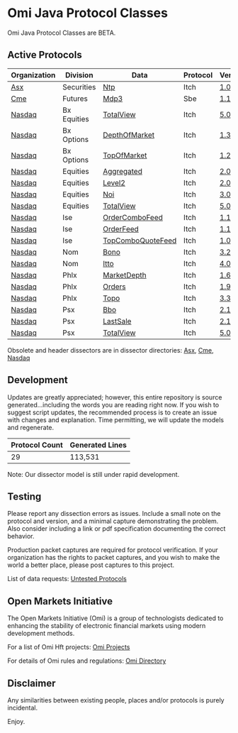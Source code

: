 # Omi Java Protocol Classes

Omi Java Protocol Classes are BETA.


## Active Protocols

| Organization | Division | Data | Protocol | Version | Date | [Testing][Omi.Glossary.Testing] |
| --- | --- | --- | --- | --- | --- | --- |
| [Asx][Asx.Directory] | Securities | [Ntp][Asx.Securities.Ntp.Itch.v1.05.Java] | Itch | [1.05][Asx.Securities.Ntp.Itch.v1.05.Java] | 12/1/2017 | [Verified][Omi.Glossary.Testing.Verified] |
| [Cme][Cme.Directory] | Futures | [Mdp3][Cme.Futures.Mdp3.Sbe.v1.11.Java] | Sbe | [1.11][Cme.Futures.Mdp3.Sbe.v1.11.Java] | 3/3/2020 | [Untested][Omi.Glossary.Testing.Untested] |
| [Nasdaq][Nasdaq.Directory] | Bx Equities | [TotalView][Nasdaq.Bx.Equities.TotalView.Itch.v5.0.Java] | Itch | [5.0][Nasdaq.Bx.Equities.TotalView.Itch.v5.0.Java] | 5/23/2018 | [Untested][Omi.Glossary.Testing.Untested] |
| [Nasdaq][Nasdaq.Directory] | Bx Options | [DepthOfMarket][Nasdaq.Bx.Options.DepthOfMarket.Itch.v1.3.Java] | Itch | [1.3][Nasdaq.Bx.Options.DepthOfMarket.Itch.v1.3.Java] | 11/2/2017 | [Untested][Omi.Glossary.Testing.Untested] |
| [Nasdaq][Nasdaq.Directory] | Bx Options | [TopOfMarket][Nasdaq.Bx.Options.TopOfMarket.Itch.v1.2.Java] | Itch | [1.2][Nasdaq.Bx.Options.TopOfMarket.Itch.v1.2.Java] | 11/2/2017 | [Untested][Omi.Glossary.Testing.Untested] |
| [Nasdaq][Nasdaq.Directory] | Equities | [Aggregated][Nasdaq.Equities.Aggregated.Itch.v2.0.Java] | Itch | [2.0][Nasdaq.Equities.Aggregated.Itch.v2.0.Java] | 9/12/2017 | [Untested][Omi.Glossary.Testing.Untested] |
| [Nasdaq][Nasdaq.Directory] | Equities | [Level2][Nasdaq.Equities.Level2.Itch.v2.0.Java] | Itch | [2.0][Nasdaq.Equities.Level2.Itch.v2.0.Java] | 5/3/2018 | [Untested][Omi.Glossary.Testing.Untested] |
| [Nasdaq][Nasdaq.Directory] | Equities | [Noi][Nasdaq.Equities.Noi.Itch.v3.0.Java] | Itch | [3.0][Nasdaq.Equities.Noi.Itch.v3.0.Java] | 9/12/2017 | [Untested][Omi.Glossary.Testing.Untested] |
| [Nasdaq][Nasdaq.Directory] | Equities | [TotalView][Nasdaq.Equities.TotalView.Itch.v5.0.Java] | Itch | [5.0][Nasdaq.Equities.TotalView.Itch.v5.0.Java] | 9/12/2017 | [Untested][Omi.Glossary.Testing.Untested] |
| [Nasdaq][Nasdaq.Directory] | Ise | [OrderComboFeed][Nasdaq.Ise.OrderComboFeed.Itch.v1.1.Java] | Itch | [1.1][Nasdaq.Ise.OrderComboFeed.Itch.v1.1.Java] | 6/13/2017 | [Verified][Omi.Glossary.Testing.Verified] |
| [Nasdaq][Nasdaq.Directory] | Ise | [OrderFeed][Nasdaq.Ise.OrderFeed.Itch.v1.1.Java] | Itch | [1.1][Nasdaq.Ise.OrderFeed.Itch.v1.1.Java] | 8/23/2017 | [Untested][Omi.Glossary.Testing.Untested] |
| [Nasdaq][Nasdaq.Directory] | Ise | [TopComboQuoteFeed][Nasdaq.Ise.TopComboQuoteFeed.Itch.v1.0.Java] | Itch | [1.0][Nasdaq.Ise.TopComboQuoteFeed.Itch.v1.0.Java] | 8/23/2017 | [Verified][Omi.Glossary.Testing.Verified] |
| [Nasdaq][Nasdaq.Directory] | Nom | [Bono][Nasdaq.Nom.Bono.Itch.v3.2.Java] | Itch | [3.2][Nasdaq.Nom.Bono.Itch.v3.2.Java] | 11/2/2017 | [Untested][Omi.Glossary.Testing.Untested] |
| [Nasdaq][Nasdaq.Directory] | Nom | [Itto][Nasdaq.Nom.Itto.Itch.v4.0.Java] | Itch | [4.0][Nasdaq.Nom.Itto.Itch.v4.0.Java] | 2/8/2018 | [Untested][Omi.Glossary.Testing.Untested] |
| [Nasdaq][Nasdaq.Directory] | Phlx | [MarketDepth][Nasdaq.Phlx.MarketDepth.Itch.v1.6.Java] | Itch | [1.6][Nasdaq.Phlx.MarketDepth.Itch.v1.6.Java] | 3/8/2018 | [Untested][Omi.Glossary.Testing.Untested] |
| [Nasdaq][Nasdaq.Directory] | Phlx | [Orders][Nasdaq.Phlx.Orders.Itch.v1.9.Java] | Itch | [1.9][Nasdaq.Phlx.Orders.Itch.v1.9.Java] | 8/10/2015 | [Untested][Omi.Glossary.Testing.Untested] |
| [Nasdaq][Nasdaq.Directory] | Phlx | [Topo][Nasdaq.Phlx.Topo.Itch.v3.3.Java] | Itch | [3.3][Nasdaq.Phlx.Topo.Itch.v3.3.Java] | 11/2/2017 | [Untested][Omi.Glossary.Testing.Untested] |
| [Nasdaq][Nasdaq.Directory] | Psx | [Bbo][Nasdaq.Psx.Bbo.Itch.v2.1.Java] | Itch | [2.1][Nasdaq.Psx.Bbo.Itch.v2.1.Java] | 5/3/2018 | [Untested][Omi.Glossary.Testing.Untested] |
| [Nasdaq][Nasdaq.Directory] | Psx | [LastSale][Nasdaq.Psx.LastSale.Itch.v2.1.Java] | Itch | [2.1][Nasdaq.Psx.LastSale.Itch.v2.1.Java] | 5/3/2018 | [Untested][Omi.Glossary.Testing.Untested] |
| [Nasdaq][Nasdaq.Directory] | Psx | [TotalView][Nasdaq.Psx.TotalView.Itch.v5.0.Java] | Itch | [5.0][Nasdaq.Psx.TotalView.Itch.v5.0.Java] | 5/3/2018 | [Untested][Omi.Glossary.Testing.Untested] |

Obsolete and header dissectors are in dissector directories: [Asx][Asx.Directory], [Cme][Cme.Directory], [Nasdaq][Nasdaq.Directory]

## Development

Updates are greatly appreciated; however, this entire repository is source generated...including the words you are reading right now. If you wish to suggest script updates, the recommended process is to create an issue with changes and explanation.  Time permitting, we will update the models and regenerate.

| Protocol Count | Generated Lines |
| --- | --- |
| 29 | 113,531 |

Note: Our dissector model is still under rapid development.

## Testing

Please report any dissection errors as issues.  Include a small note on the protocol and version, and a minimal capture demonstrating the problem. Also consider including a link or pdf specification documenting the correct behavior.

Production packet captures are required for protocol verification.  If your organization has the rights to packet captures, and you wish to make the world a better place, please post captures to this project.

List of data requests: [Untested Protocols](https://github.com/Open-Markets-Initiative/wireshark-lua/wiki/Data "Unverified Protocol Data List")
## Open Markets Initiative

The Open Markets Initiative (Omi) is a group of technologists dedicated to enhancing the stability of electronic financial markets using modern development methods.

For a list of Omi Hft projects: [Omi Projects](https://github.com/Open-Markets-Initiative/Directory/tree/master/Projects "Open Markets Initiative Projects")

For details of Omi rules and regulations: [Omi Directory](https://github.com/Open-Markets-Initiative/Directory "Open Markets Initiative Directory")
## Disclaimer

Any similarities between existing people, places and/or protocols is purely incidental.

Enjoy.

[Omi Projects]: https://github.com/Open-Markets-Initiative/Directory/tree/master/Projects "Open Markets Initiative Projects"
[Omi Rules and Regulations]: https://github.com/Open-Markets-Initiative/Directory/tree/master/License "Open Markets Initiative Rules and Regulations"

[Omi.Glossary.Testing]: https://github.com/Open-Markets-Initiative/Directory/blob/master/Glossary/Testing.md "Protocol Testing Status"
[Omi.Glossary.Testing.Verified]: https://github.com/Open-Markets-Initiative/Directory/blob/master/Glossary/Testing.md "Testing Status: Protocol has been tested on live data"
[Omi.Glossary.Testing.Incomplete]: https://github.com/Open-Markets-Initiative/Directory/blob/master/Glossary/Testing.md "Testing Status: Protocol has been tested on live data but contains known issues"
[Omi.Glossary.Testing.Beta]: https://github.com/Open-Markets-Initiative/Directory/blob/master/Glossary/Testing.md "Testing Status: Protocol has not been tested and structure is speculative"
[Omi.Glossary.Testing.Untested]: https://github.com/Open-Markets-Initiative/Directory/blob/master/Glossary/Testing.md "Testing Status: Protocol has not been tested on live data"

[Asx.Directory]: https://github.com/Open-Markets-Initiative/omi.java.classes/tree/master/Asx "Australian Securities Exchange"
[Cme.Directory]: https://github.com/Open-Markets-Initiative/omi.java.classes/tree/master/Cme "Chicago Mercantile Exchange"
[Nasdaq.Directory]: https://github.com/Open-Markets-Initiative/omi.java.classes/tree/master/Nasdaq "National Association of Securities Dealers Automated Quotations"

[Asx.Securities.Ntp.Itch.v1.05.Java]: https://github.com/Open-Markets-Initiative/omi.java.classes/blob/master/src/main/java/com/omi/asx/AsxSecuritiesNtpItchv105.java "Asx Securities Ntp Itch v1.05 Java Protocol Classes"
[Cme.Futures.Mdp3.Sbe.v1.11.Java]: https://github.com/Open-Markets-Initiative/omi.java.classes/blob/master/src/main/java/com/omi/cme/CmeFuturesMdp3Sbev111.java "Cme Futures Mdp3 Sbe v1.11 Java Protocol Classes"
[Nasdaq.Bx.Equities.TotalView.Itch.v5.0.Java]: https://github.com/Open-Markets-Initiative/omi.java.classes/blob/master/src/main/java/com/omi/nasdaq/NasdaqBxEquitiesTotalViewItchv50.java "Nasdaq Bx Equities TotalView Itch v5.0 Java Protocol Classes"
[Nasdaq.Bx.Options.TopOfMarket.Itch.v1.2.Java]: https://github.com/Open-Markets-Initiative/omi.java.classes/blob/master/src/main/java/com/omi/nasdaq/NasdaqBxOptionsTopOfMarketItchv12.java "Nasdaq Bx Options TopOfMarket Itch v1.2 Java Protocol Classes"
[Nasdaq.Bx.Options.DepthOfMarket.Itch.v1.3.Java]: https://github.com/Open-Markets-Initiative/omi.java.classes/blob/master/src/main/java/com/omi/nasdaq/NasdaqBxOptionsDepthOfMarketItchv13.java "Nasdaq Bx Options DepthOfMarket Itch v1.3 Java Protocol Classes"
[Nasdaq.Ise.OrderComboFeed.Itch.v1.1.Java]: https://github.com/Open-Markets-Initiative/omi.java.classes/blob/master/src/main/java/com/omi/nasdaq/NasdaqIseOrderComboFeedItchv11.java "Nasdaq Ise OrderComboFeed Itch v1.1 Java Protocol Classes"
[Nasdaq.Ise.OrderFeed.Itch.v1.1.Java]: https://github.com/Open-Markets-Initiative/omi.java.classes/blob/master/src/main/java/com/omi/nasdaq/NasdaqIseOrderFeedItchv11.java "Nasdaq Ise OrderFeed Itch v1.1 Java Protocol Classes"
[Nasdaq.Ise.TopComboQuoteFeed.Itch.v1.0.Java]: https://github.com/Open-Markets-Initiative/omi.java.classes/blob/master/src/main/java/com/omi/nasdaq/NasdaqIseTopComboQuoteFeedItchv10.java "Nasdaq Ise TopComboQuoteFeed Itch v1.0 Java Protocol Classes"
[Nasdaq.Nom.Bono.Itch.v3.2.Java]: https://github.com/Open-Markets-Initiative/omi.java.classes/blob/master/src/main/java/com/omi/nasdaq/NasdaqNomBonoItchv32.java "Nasdaq Nom Bono Itch v3.2 Java Protocol Classes"
[Nasdaq.Nom.Itto.Itch.v4.0.Java]: https://github.com/Open-Markets-Initiative/omi.java.classes/blob/master/src/main/java/com/omi/nasdaq/NasdaqNomIttoItchv40.java "Nasdaq Nom Itto Itch v4.0 Java Protocol Classes"
[Nasdaq.Phlx.MarketDepth.Itch.v1.6.Java]: https://github.com/Open-Markets-Initiative/omi.java.classes/blob/master/src/main/java/com/omi/nasdaq/NasdaqPhlxMarketDepthItchv16.java "Nasdaq Phlx MarketDepth Itch v1.6 Java Protocol Classes"
[Nasdaq.Phlx.Orders.Itch.v1.9.Java]: https://github.com/Open-Markets-Initiative/omi.java.classes/blob/master/src/main/java/com/omi/nasdaq/NasdaqPhlxOrdersItchv19.java "Nasdaq Phlx Orders Itch v1.9 Java Protocol Classes"
[Nasdaq.Phlx.Topo.Itch.v3.3.Java]: https://github.com/Open-Markets-Initiative/omi.java.classes/blob/master/src/main/java/com/omi/nasdaq/NasdaqPhlxTopoItchv33.java "Nasdaq Phlx Topo Itch v3.3 Java Protocol Classes"
[Nasdaq.Psx.LastSale.Itch.v2.1.Java]: https://github.com/Open-Markets-Initiative/omi.java.classes/blob/master/src/main/java/com/omi/nasdaq/NasdaqPsxLastSaleItchv21.java "Nasdaq Psx LastSale Itch v2.1 Java Protocol Classes"
[Nasdaq.Psx.TotalView.Itch.v5.0.Java]: https://github.com/Open-Markets-Initiative/omi.java.classes/blob/master/src/main/java/com/omi/nasdaq/NasdaqPsxTotalViewItchv50.java "Nasdaq Psx TotalView Itch v5.0 Java Protocol Classes"
[Nasdaq.Psx.Bbo.Itch.v2.1.Java]: https://github.com/Open-Markets-Initiative/omi.java.classes/blob/master/src/main/java/com/omi/nasdaq/NasdaqPsxBboItchv21.java "Nasdaq Psx Bbo Itch v2.1 Java Protocol Classes"
[Nasdaq.Equities.Aggregated.Itch.v2.0.Java]: https://github.com/Open-Markets-Initiative/omi.java.classes/blob/master/src/main/java/com/omi/nasdaq/NasdaqEquitiesAggregatedItchv20.java "Nasdaq Equities Aggregated Itch v2.0 Java Protocol Classes"
[Nasdaq.Equities.Level2.Itch.v2.0.Java]: https://github.com/Open-Markets-Initiative/omi.java.classes/blob/master/src/main/java/com/omi/nasdaq/NasdaqEquitiesLevel2Itchv20.java "Nasdaq Equities Level2 Itch v2.0 Java Protocol Classes"
[Nasdaq.Equities.Noi.Itch.v3.0.Java]: https://github.com/Open-Markets-Initiative/omi.java.classes/blob/master/src/main/java/com/omi/nasdaq/NasdaqEquitiesNoiItchv30.java "Nasdaq Equities Noi Itch v3.0 Java Protocol Classes"
[Nasdaq.Equities.TotalView.Itch.v5.0.Java]: https://github.com/Open-Markets-Initiative/omi.java.classes/blob/master/src/main/java/com/omi/nasdaq/NasdaqEquitiesTotalViewItchv50.java "Nasdaq Equities TotalView Itch v5.0 Java Protocol Classes"
